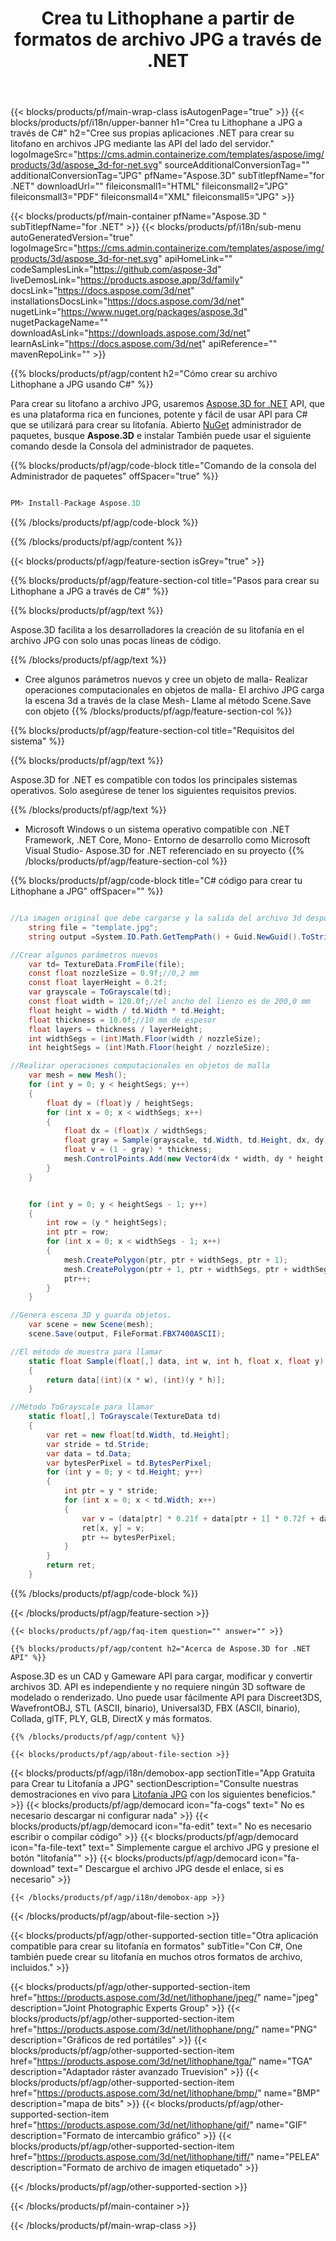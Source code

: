 ﻿---
title: Crea tu Lithophane a partir de formatos de archivo JPG a través de .NET 
weight: 830
url: /es/net/lithophane/jpg/ 
description: C# código fuente para cargar, renderizar y crear su litofano en documentos JPG en .NET Framework, .NET Core, Mono.
---
{{< blocks/products/pf/main-wrap-class isAutogenPage="true" >}}
{{< blocks/products/pf/i18n/upper-banner h1="Crea tu Lithophane a JPG a través de C#" h2="Cree sus propias aplicaciones .NET para crear su litofano en archivos JPG mediante las API del lado del servidor." logoImageSrc="https://cms.admin.containerize.com/templates/aspose/img/products/3d/aspose_3d-for-net.svg" sourceAdditionalConversionTag="" additionalConversionTag="JPG" pfName="Aspose.3D" subTitlepfName="for .NET" downloadUrl="" fileiconsmall1="HTML" fileiconsmall2="JPG" fileiconsmall3="PDF" fileiconsmall4="XML" fileiconsmall5="JPG" >}}

{{< blocks/products/pf/main-container pfName="Aspose.3D " subTitlepfName="for .NET" >}}
{{< blocks/products/pf/i18n/sub-menu autoGeneratedVersion="true" logoImageSrc="https://cms.admin.containerize.com/templates/aspose/img/products/3d/aspose_3d-for-net.svg" apiHomeLink="" codeSamplesLink="https://github.com/aspose-3d" liveDemosLink="https://products.aspose.app/3d/family" docsLink="https://docs.aspose.com/3d/net" installationsDocsLink="https://docs.aspose.com/3d/net" nugetLink="https://www.nuget.org/packages/aspose.3d" nugetPackageName="" downloadAsLink="https://downloads.aspose.com/3d/net" learnAsLink="https://docs.aspose.com/3d/net" apiReference="" mavenRepoLink="" >}}

{{% blocks/products/pf/agp/content h2="Cómo crear su archivo Lithophane a JPG usando C#" %}}

 Para crear su litofano a archivo JPG, usaremos
 [Aspose.3D for .NET](https://products.aspose.com/3d/net) 
 API, que es una plataforma rica en funciones, potente y fácil de usar API para C# que se utilizará para crear su litofanía. Abierto
 [NuGet](https://www.nuget.org/packages/aspose.3d) 
 administrador de paquetes, busque
 **Aspose.3D** 
 e instalar También puede usar el siguiente comando desde la Consola del administrador de paquetes.

{{% blocks/products/pf/agp/code-block title="Comando de la consola del Administrador de paquetes" offSpacer="true" %}}

```cs

PM> Install-Package Aspose.3D


```

{{% /blocks/products/pf/agp/code-block %}}

{{% /blocks/products/pf/agp/content %}}

{{< blocks/products/pf/agp/feature-section isGrey="true" >}}

{{% blocks/products/pf/agp/feature-section-col title="Pasos para crear su Lithophane a JPG a través de C#" %}}

{{% blocks/products/pf/agp/text %}}

 Aspose.3D facilita a los desarrolladores la creación de su litofanía en el archivo JPG con solo unas pocas líneas de código.

{{% /blocks/products/pf/agp/text %}}

- Cree algunos parámetros nuevos y cree un objeto de malla- Realizar operaciones computacionales en objetos de malla- El archivo JPG carga la escena 3d a través de la clase Mesh- Llame al método Scene.Save con objeto
{{% /blocks/products/pf/agp/feature-section-col %}}

{{% blocks/products/pf/agp/feature-section-col title="Requisitos del sistema" %}}

{{% blocks/products/pf/agp/text %}}

 Aspose.3D for .NET es compatible con todos los principales sistemas operativos. Solo asegúrese de tener los siguientes requisitos previos.

{{% /blocks/products/pf/agp/text %}}

- Microsoft Windows o un sistema operativo compatible con .NET Framework, .NET Core, Mono- Entorno de desarrollo como Microsoft Visual Studio- Aspose.3D for .NET referenciado en su proyecto
{{% /blocks/products/pf/agp/feature-section-col %}}

{{% blocks/products/pf/agp/code-block title="C# código para crear tu Lithophane a JPG" offSpacer="" %}}

```cs

//La imagen original que debe cargarse y la salida del archivo 3d después de guardar
    string file = "template.jpg";
    string output =System.IO.Path.GetTempPath() + Guid.NewGuid().ToString() + ".fbx";

//Crear algunos parámetros nuevos
    var td= TextureData.FromFile(file);
    const float nozzleSize = 0.9f;//0,2 mm
    const float layerHeight = 0.2f;
    var grayscale = ToGrayscale(td);
    const float width = 120.0f;//el ancho del lienzo es de 200,0 mm
    float height = width / td.Width * td.Height;
    float thickness = 10.0f;//10 mm de espesor
    float layers = thickness / layerHeight;
    int widthSegs = (int)Math.Floor(width / nozzleSize);
    int heightSegs = (int)Math.Floor(height / nozzleSize);

//Realizar operaciones computacionales en objetos de malla
    var mesh = new Mesh();
    for (int y = 0; y < heightSegs; y++)
    {
        float dy = (float)y / heightSegs;
        for (int x = 0; x < widthSegs; x++)
        {
            float dx = (float)x / widthSegs;
            float gray = Sample(grayscale, td.Width, td.Height, dx, dy);
            float v = (1 - gray) * thickness;
            mesh.ControlPoints.Add(new Vector4(dx * width, dy * height, v));
        }
    }


    for (int y = 0; y < heightSegs - 1; y++)
    {
        int row = (y * heightSegs);
        int ptr = row;
        for (int x = 0; x < widthSegs - 1; x++)
        {
            mesh.CreatePolygon(ptr, ptr + widthSegs, ptr + 1);
            mesh.CreatePolygon(ptr + 1, ptr + widthSegs, ptr + widthSegs + 1);
            ptr++;
        }
    }

//Genera escena 3D y guarda objetos.
    var scene = new Scene(mesh);
    scene.Save(output, FileFormat.FBX7400ASCII);

//El método de muestra para llamar
    static float Sample(float[,] data, int w, int h, float x, float y)
    {
        return data[(int)(x * w), (int)(y * h)];
    }

//Método ToGrayscale para llamar
    static float[,] ToGrayscale(TextureData td)
    {
        var ret = new float[td.Width, td.Height];
        var stride = td.Stride;
        var data = td.Data;
        var bytesPerPixel = td.BytesPerPixel;
        for (int y = 0; y < td.Height; y++)
        {
            int ptr = y * stride;
            for (int x = 0; x < td.Width; x++)
            {
                var v = (data[ptr] * 0.21f + data[ptr + 1] * 0.72f + data[ptr + 2] * 0.07f) / 255.0f;
                ret[x, y] = v;
                ptr += bytesPerPixel;
            }
        }
        return ret;
    }

```

{{% /blocks/products/pf/agp/code-block %}}

{{< /blocks/products/pf/agp/feature-section >}}

    {{< blocks/products/pf/agp/faq-item question="" answer="" >}}
 

<!-- aboutfile Starts -->

    {{% blocks/products/pf/agp/content h2="Acerca de Aspose.3D for .NET API" %}}

 Aspose.3D es un CAD y Gameware API para cargar, modificar y convertir archivos 3D. API es independiente y no requiere ningún 3D software de modelado o renderizado. Uno puede usar fácilmente API para Discreet3DS, WavefrontOBJ, STL (ASCII, binario), Universal3D, FBX (ASCII, binario), Collada, glTF, PLY, GLB, DirectX y más formatos. 



    {{% /blocks/products/pf/agp/content %}}

    {{< blocks/products/pf/agp/about-file-section >}}

  {{< blocks/products/pf/agp/i18n/demobox-app sectionTitle="App Gratuita para Crear tu Litofanía a JPG" sectionDescription="Consulte nuestras demostraciones en vivo para [Litofanía JPG](https://products.aspose.app/3d/lithophane/jpg) con los siguientes beneficios." >}}
            {{< blocks/products/pf/agp/democard icon="fa-cogs" text=" No es necesario descargar ni configurar nada" >}}
            {{< blocks/products/pf/agp/democard icon="fa-edit" text=" No es necesario escribir o compilar código" >}}
            {{< blocks/products/pf/agp/democard icon="fa-file-text" text=" Simplemente cargue el archivo JPG y presione el botón \"litofanía\"" >}}
            {{< blocks/products/pf/agp/democard icon="fa-download" text=" Descargue el archivo JPG desde el enlace, si es necesario" >}}

    {{< /blocks/products/pf/agp/i18n/demobox-app >}}

{{< /blocks/products/pf/agp/about-file-section >}}

<!-- aboutfile Ends -->

{{< blocks/products/pf/agp/other-supported-section title="Otra aplicación compatible para crear su litofanía en formatos" subTitle="Con C#, One también puede crear su litofanía en muchos otros formatos de archivo, incluidos." >}}

{{< blocks/products/pf/agp/other-supported-section-item href="https://products.aspose.com/3d/net/lithophane/jpeg/" name="jpeg" description="Joint Photographic Experts Group" >}}
{{< blocks/products/pf/agp/other-supported-section-item href="https://products.aspose.com/3d/net/lithophane/png/" name="PNG" description="Gráficos de red portátiles" >}}
{{< blocks/products/pf/agp/other-supported-section-item href="https://products.aspose.com/3d/net/lithophane/tga/" name="TGA" description="Adaptador ráster avanzado Truevision" >}}
{{< blocks/products/pf/agp/other-supported-section-item href="https://products.aspose.com/3d/net/lithophane/bmp/" name="BMP" description="mapa de bits" >}}
{{< blocks/products/pf/agp/other-supported-section-item href="https://products.aspose.com/3d/net/lithophane/gif/" name="GIF" description="Formato de intercambio gráfico" >}}
{{< blocks/products/pf/agp/other-supported-section-item href="https://products.aspose.com/3d/net/lithophane/tiff/" name="PELEA" description="Formato de archivo de imagen etiquetado" >}}


{{< /blocks/products/pf/agp/other-supported-section >}}

{{< /blocks/products/pf/main-container >}}
    
{{< /blocks/products/pf/main-wrap-class >}}